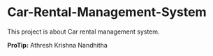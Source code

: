 # Car-Rental-Management-System
This project is about Car rental management system.  
  
  **ProTip:** 
  Athresh 
  Krishna 
  Nandhitha
